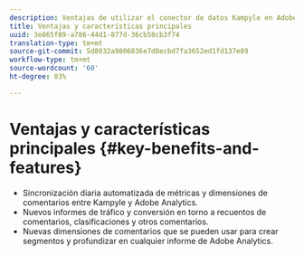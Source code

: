 ```yaml
---
description: Ventajas de utilizar el conector de datos Kampyle en Adobe Analytics.
title: Ventajas y características principales
uuid: 3e865f89-a786-44d1-877d-36cb58cb3f74
translation-type: tm+mt
source-git-commit: 5d8032a9806836e7d0ecbd7fa3652ed1fd137e89
workflow-type: tm+mt
source-wordcount: '60'
ht-degree: 83%

---
```



# Ventajas y características principales {#key-benefits-and-features}

* Sincronización diaria automatizada de métricas y dimensiones de comentarios entre Kampyle y Adobe Analytics.
* Nuevos informes de tráfico y conversión en torno a recuentos de comentarios, clasificaciones y otros comentarios.
* Nuevas dimensiones de comentarios que se pueden usar para crear segmentos y profundizar en cualquier informe de Adobe Analytics.

